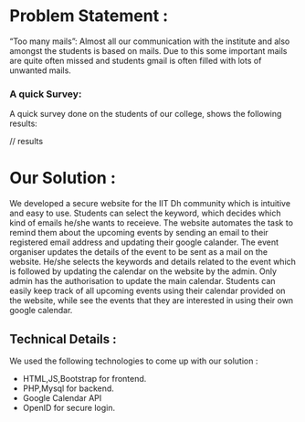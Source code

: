 # Problem Statement :
“Too many mails”: Almost all our communication with the institute and also amongst the
students is based on mails. Due to this some important mails are quite often missed and students
gmail is often filled with lots of unwanted mails.

### A quick Survey:
A quick survey done on the students of our college, shows the following results:

// results

# Our Solution :
We developed a secure website for the IIT Dh community which is intuitive and easy
to use. Students can select the keyword, which decides which kind of emails he/she wants to
receieve. The website automates the task to remind them about the upcoming events by
sending an email to their registered email address and updating their google calander.
The event organiser updates the details of the event to be sent as a mail on the website.
He/she selects the keywords and details related to the event which is followed by updating 
the calendar on the website by the admin. Only admin has the authorisation to update the main calendar.
Students can easily keep track of all upcoming events using their calendar provided on the website,
while see the events that they are interested in using their own google calendar.

## Technical Details :
We used the following technologies to come up with our solution :
* HTML,JS,Bootstrap for frontend.
* PHP,Mysql for backend.
* Google Calendar API 
* OpenID for secure login.